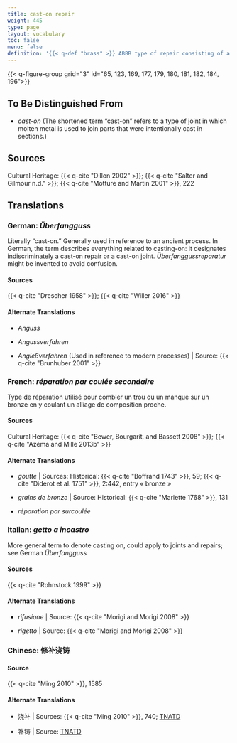```yaml
---
title: cast-on repair
weight: 445
type: page
layout: vocabulary
toc: false
menu: false
definition: '{{< q-def "brass" >}} ABBB type of repair consisting of a localized cast of molten copper alloy to fill cavities or other %%casting defects%%. Cast-on repairs may fill a void in the sculpture or secure a separately formed %%patch%% {{< q-def "brass" >}} {{< q-def "chaplet" "Chaplets" >}} {{< q-def "bronzish" >}} or element to the cast. See [I.4](#I.4).'
---
```


{{< q-figure-group grid="3" id="65, 123, 169, 177, 179, 180, 181, 182, 184, 196">}}

## To Be Distinguished From

- *cast-on* (The shortened term “cast-on” refers to a type of joint in which molten metal is used to join parts that were intentionally cast in sections.)

## Sources

Cultural Heritage: {{< q-cite "Dillon 2002" >}}; {{< q-cite "Salter and Gilmour n.d." >}}; {{< q-cite "Motture and Martin 2001" >}}, 222

## Translations

<div class="accordion">

### **German**: *Überfangguss*

Literally “cast-on.” Generally used in reference to an ancient process. In German, the term describes everything related to casting-on: it designates indiscriminately a cast-on repair or a cast-on joint. *Überfanggussreparatur* might be invented to avoid confusion.

#### Sources

{{< q-cite "Drescher 1958" >}}; {{< q-cite "Willer 2016" >}}

#### Alternate Translations

- *Anguss*

- *Angussverfahren*

- *Angießverfahren* (Used in reference to modern processes) | Source: {{< q-cite "Brunhuber 2001" >}}

### **French**: *réparation par coulée secondaire*

Type de réparation utilisé pour combler un trou ou un manque sur un bronze en y coulant un alliage de composition proche.

#### Sources

Cultural Heritage: {{< q-cite "Bewer, Bourgarit, and Bassett 2008" >}}; {{< q-cite "Azéma and Mille 2013b" >}}

#### Alternate Translations

- *goutte* | Sources: Historical: {{< q-cite "Boffrand 1743" >}}, 59; {{< q-cite "Diderot et al. 1751" >}}, 2:442, entry « bronze »

- *grains de bronze* | Source: Historical: {{< q-cite "Mariette 1768" >}}, 131

- *réparation par surcoulée*

### **Italian**: *getto a incastro*

More general term to denote casting on, could apply to joints and repairs; see German *Überfangguss*

#### Sources

{{< q-cite "Rohnstock 1999" >}}

#### Alternate Translations

- *rifusione* | Source: {{< q-cite "Morigi and Morigi 2008" >}}

- *rigetto* | Source: {{< q-cite "Morigi and Morigi 2008" >}}

### **Chinese**: 修补浇铸

#### Source

{{< q-cite "Ming 2010" >}}, 1585

#### Alternate Translations

- 浇补 | Sources: {{< q-cite "Ming 2010" >}}, 740; [TNATD](https://terms.naer.edu.tw/detail/3457911/?index=3)

- 补铸 | Source: [TNATD](https://terms.naer.edu.tw/detail/3457911/?index=3)

</div>
